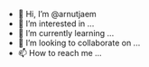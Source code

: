 - 👋 Hi, I’m @arnutjaem
- 👀 I’m interested in ...
- 🌱 I’m currently learning ...
- 💞️ I’m looking to collaborate on ...
- 📫 How to reach me ...

<!---
arnutjaem/arnutjaem is a ✨ special ✨ repository because its `README.md` (this file) appears on your GitHub profile.
You can click the Preview link to take a look at your changes.
--->
